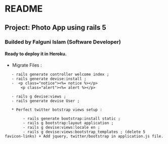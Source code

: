 # README

## Project: Photo App using rails 5

### Builded by Falguni Islam (Software Developer)

#### Ready to deploy it in Heroku.


*  Migrate Files :
```
   - rails generate controller welcome index ;
   - rails generate devise:install ;
   -  <p class="notice"><%= notice %></p>
       <p class="alert"><%= alert %></p>

   - rails g devise:views ;
   - rails generate devise User ;

   * Perfect twitter botstrap views setup :

		- rails generate bootstrap:install static ;
		- rails g bootstrap:layout application ;
		- rails g devise:views:locale en ;
		- rails g devise:views:bootstrap_templates ; (delete 5 favicon-links) + Add jquery, twitter/bootstrap in application.js file.



```
